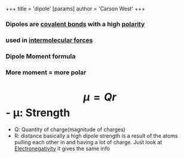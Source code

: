 +++
 title = 'dipole'
[params]
	author = 'Carson West'
+++
### Dipoles are [covalent bonds](./../covalent-bonds/) with a high [polarity](./../polarity/)
### used in [intermolecular forces](./../intermolecular-forces/)

### Dipole Moment formula
### More moment = more polar
#  $$  µ = Qr  $$  - µ: Strength
- Q: Quantity of charge(magnitude of charges)
- R: distance
basically a high dipole strength is a result of the atoms pulling each other in and having a lot of charge. Just look at [Electronegativity](./../electronegativity/) it gives the same info

